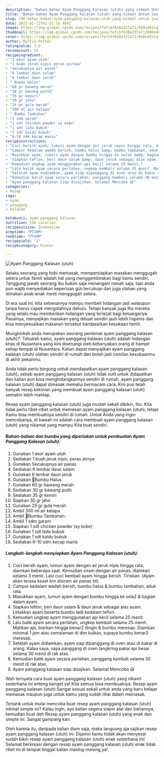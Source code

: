 ```yaml
---
description: "Bahan-bahan Ayam Panggang Kalasan (utuh) yang nikmat Untuk Jualan"
title: "Bahan-bahan Ayam Panggang Kalasan (utuh) yang nikmat Untuk Jualan"
slug: 796-bahan-bahan-ayam-panggang-kalasan-utuh-yang-nikmat-untuk-jualan
date: 2021-01-12T02:21:15.494Z
image: https://img-global.cpcdn.com/recipes/fefcbf630a337a71/680x482cq70/ayam-panggang-kalasan-utuh-foto-resep-utama.jpg
thumbnail: https://img-global.cpcdn.com/recipes/fefcbf630a337a71/680x482cq70/ayam-panggang-kalasan-utuh-foto-resep-utama.jpg
cover: https://img-global.cpcdn.com/recipes/fefcbf630a337a71/680x482cq70/ayam-panggang-kalasan-utuh-foto-resep-utama.jpg
author: Myrtie Potter
ratingvalue: 3.9
reviewcount: 15
recipeingredient:
- "1 ekor ayam utuh"
- "1 buah jeruk nipis peras airnya"
- "Secukupnya air panas"
- "6 lembar daun salam"
- "6 lembar daun jeruk"
- " Bumbu Halus"
- "60 gr bawang merah"
- "30 gr bawang putih"
- "35 gr kemiri"
- "30 gr jahe"
- "25 gr gula merah"
- "300 ml air kelapa"
- " Bumbu Tambahan"
- "1 sdm garam"
- "1 sdt chicken powder sy kobe"
- "1 sdt lada bubuk"
- "1 sdt kaldu bubuk"
- "6-10 sdm kecap manis"
recipeinstructions:
- "Cuci bersih ayam, lumuri ayam dengan air jeruk nipis hingga rata, diamkan beberapa saat. Kemudian siram dengan air panas, diamkan selama 3 menit. Lalu cuci kembali ayam hingga bersih. Tiriskan. (Ayam akan terasa keset krn disiram air panas td)."
- "Campur kedalam wadah bersih, bumbu halus &amp; bumbu tambahan, aduk rata."
- "Masukkan ayam, lumuri ayam dengan bumbu hingga ke sela2 &amp; bagian dalam ayam."
- "Siapkan teflon, beri daun salam &amp; daun jeruk sebagai alas ayam. Letakkan ayam beserta bumbu tadi kedalam teflon."
- "Kemudian ungkep ayam menggunakan api kecil selama 25 menit."
- "Lalu balik ayam secara perlahan, ungkep kembali selama 25 menit. Matikan api, biarkan hingga benar2 dingin &amp; bumbu meresap. Diamkan minimal 1 jam atau semalaman di dlm kulkas, supaya bumbu benar2 meresap."
- "Setelah ayam didiamkan, ayam siap dipanggang di oven atau di bakar di arang. Kalau saya, saya panggang di oven tangkring pakai api besar selama 30 menit di rak atas."
- "Kemudian balik ayam secara perlahan, panggang kembali selama 30 menit di rak atas."
- "Ayam panggang kalasan siap disajikan. Selamat Mencoba 😃"
categories:
- Resep
tags:
- ayam
- panggang
- kalasan

katakunci: ayam panggang kalasan 
nutrition: 156 calories
recipecuisine: Indonesian
preptime: "PT10M"
cooktime: "PT49M"
recipeyield: "1"
recipecategory: Dinner

---
```



![Ayam Panggang Kalasan (utuh)](https://img-global.cpcdn.com/recipes/fefcbf630a337a71/680x482cq70/ayam-panggang-kalasan-utuh-foto-resep-utama.jpg)

Selaku seorang yang hobi memasak, mempersiapkan masakan menggugah selera untuk famili adalah hal yang menggembirakan bagi kamu sendiri. Tanggung jawab seorang ibu bukan saja menangani rumah saja, tapi anda pun wajib menyediakan keperluan gizi tercukupi dan juga olahan yang dimakan anak-anak mesti menggugah selera.

Di era  saat ini, kita sebenarnya mampu membeli hidangan jadi walaupun tanpa harus capek mengolahnya dahulu. Tetapi banyak juga lho mereka yang selalu mau memberikan hidangan yang terlezat bagi keluarganya. Pasalnya, menyajikan masakan yang dibuat sendiri jauh lebih higienis dan bisa menyesuaikan makanan tersebut berdasarkan kesukaan famili. 



Mungkinkah anda merupakan seorang penikmat ayam panggang kalasan (utuh)?. Tahukah kamu, ayam panggang kalasan (utuh) adalah hidangan khas di Nusantara yang kini disenangi oleh kebanyakan orang di hampir setiap tempat di Nusantara. Kalian dapat menyajikan ayam panggang kalasan (utuh) olahan sendiri di rumah dan boleh jadi camilan kesukaanmu di akhir pekanmu.

Anda tidak perlu bingung untuk mendapatkan ayam panggang kalasan (utuh), sebab ayam panggang kalasan (utuh) tidak sulit untuk didapatkan dan kalian pun bisa menghidangkannya sendiri di rumah. ayam panggang kalasan (utuh) dapat dimasak memalui bermacam cara. Kini pun telah banyak resep kekinian yang membuat ayam panggang kalasan (utuh) semakin lebih mantap.

Resep ayam panggang kalasan (utuh) juga mudah sekali dibikin, lho. Kita tidak perlu ribet-ribet untuk memesan ayam panggang kalasan (utuh), tetapi Kamu bisa membuatnya sendiri di rumah. Untuk Anda yang ingin mencobanya, di bawah ini adalah cara membuat ayam panggang kalasan (utuh) yang nikamat yang mampu Kita buat sendiri.

<!--inarticleads1-->

##### Bahan-bahan dan bumbu yang diperlukan untuk pembuatan Ayam Panggang Kalasan (utuh):

1. Gunakan 1 ekor ayam utuh
1. Sediakan 1 buah jeruk nipis, peras airnya
1. Gunakan Secukupnya air panas
1. Sediakan 6 lembar daun salam
1. Gunakan 6 lembar daun jeruk
1. Gunakan  🍥Bumbu Halus:
1. Gunakan 60 gr bawang merah
1. Sediakan 30 gr bawang putih
1. Sediakan 35 gr kemiri
1. Siapkan 30 gr jahe
1. Gunakan 25 gr gula merah
1. Ambil 300 ml air kelapa
1. Ambil  🍥Bumbu Tambahan:
1. Ambil 1 sdm garam
1. Siapkan 1 sdt chicken powder (sy kobe)
1. Gunakan 1 sdt lada bubuk
1. Gunakan 1 sdt kaldu bubuk
1. Sediakan 6-10 sdm kecap manis




<!--inarticleads2-->

##### Langkah-langkah menyiapkan Ayam Panggang Kalasan (utuh):

1. Cuci bersih ayam, lumuri ayam dengan air jeruk nipis hingga rata, diamkan beberapa saat. Kemudian siram dengan air panas, diamkan selama 3 menit. Lalu cuci kembali ayam hingga bersih. Tiriskan. (Ayam akan terasa keset krn disiram air panas td).
1. Campur kedalam wadah bersih, bumbu halus &amp; bumbu tambahan, aduk rata.
1. Masukkan ayam, lumuri ayam dengan bumbu hingga ke sela2 &amp; bagian dalam ayam.
1. Siapkan teflon, beri daun salam &amp; daun jeruk sebagai alas ayam. Letakkan ayam beserta bumbu tadi kedalam teflon.
1. Kemudian ungkep ayam menggunakan api kecil selama 25 menit.
1. Lalu balik ayam secara perlahan, ungkep kembali selama 25 menit. Matikan api, biarkan hingga benar2 dingin &amp; bumbu meresap. Diamkan minimal 1 jam atau semalaman di dlm kulkas, supaya bumbu benar2 meresap.
1. Setelah ayam didiamkan, ayam siap dipanggang di oven atau di bakar di arang. Kalau saya, saya panggang di oven tangkring pakai api besar selama 30 menit di rak atas.
1. Kemudian balik ayam secara perlahan, panggang kembali selama 30 menit di rak atas.
1. Ayam panggang kalasan siap disajikan. Selamat Mencoba 😃




Wah ternyata cara buat ayam panggang kalasan (utuh) yang nikamt sederhana ini enteng banget ya! Kita semua bisa membuatnya. Resep ayam panggang kalasan (utuh) Sangat sesuai sekali untuk anda yang baru belajar memasak maupun juga untuk kamu yang sudah lihai dalam memasak.

Tertarik untuk mulai mencoba buat resep ayam panggang kalasan (utuh) nikmat simple ini? Kalau ingin, ayo kalian segera siapin alat dan bahannya, kemudian buat deh Resep ayam panggang kalasan (utuh) yang enak dan simple ini. Sangat gampang kan. 

Oleh karena itu, daripada kalian diam saja, maka langsung aja sajikan resep ayam panggang kalasan (utuh) ini. Dijamin kamu tiidak akan menyesal sudah bikin resep ayam panggang kalasan (utuh) enak sederhana ini! Selamat berkreasi dengan resep ayam panggang kalasan (utuh) enak tidak ribet ini di tempat tinggal kalian masing-masing,ya!.

